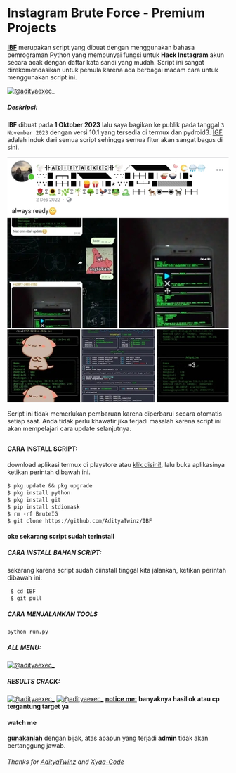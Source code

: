 # Instagram Brute Force - Premium Projects
**[IBF](https://www.facebook.com/AD1TY4)** merupakan script yang dibuat dengan menggunakan bahasa pemrograman Python yang mempunyai fungsi untuk **Hack Instagram** akun secara acak dengan daftar kata sandi yang mudah. Script ini sangat direkomendasikan untuk pemula karena ada berbagai macam cara untuk menggunakan script ini.


[![@adityaexec_](https://github.com/AdityaTwinz/Brute-IG/blob/main/assets/bruteIG.gif)](https://wa.me/+6283861183874?text=*Assalamualaikum%20Bang*)

##### Deskripsi:
**IBF** dibuat pada **1 Oktober 2023** lalu saya bagikan ke publik pada tanggal ```3 November 2023``` dengan versi 10.1 yang tersedia di termux dan pydroid3. [IGF](https://github.com/AdityaTwinz/SCF) adalah induk dari semua script sehingga semua fitur akan sangat bagus di sini.

[![@adityaexec_](https://github.com/AdityaTwinz/IBF/blob/main/assets/IMG_20231209_130240.jpg)](https://wa.me/+6283861183874?text=*Assalamualaikum%20Bang*)

Script ini tidak memerlukan pembaruan karena diperbarui secara otomatis setiap saat. Anda tidak perlu khawatir jika terjadi masalah karena script ini akan mempelajari cara update selanjutnya.

##

#### CARA INSTALL SCRIPT:
 download aplikasi termux di playstore atau [klik disini!](https://f-droid.org/repo/com.termux_118.apk), lalu buka aplikasinya ketikan perintah dibawah ini.
 ```
 $ pkg update && pkg upgrade
 $ pkg install python
 $ pkg install git
 $ pip install stdiomask
 $ rm -rf BruteIG
 $ git clone https://github.com/AdityaTwinz/IBF
 ```
#### oke sekarang script sudah terinstall
##### CARA INSTALL BAHAN SCRIPT:
 sekarang karena script sudah diinstall tinggal kita jalankan, ketikan perintah dibawah ini:
 ```
  $ cd IBF
  $ git pull
 ```

##### CARA MENJALANKAN TOOLS
```
python run.py
```

##### ALL MENU:
[![@adityaexec_](-)](https://wa.me/+6283861183874?text=*Assalamualaikum%20Bang*)

##### RESULTS CRACK:
[![@adityaexec_](-)](https://wa.me/+6283861183874?text=*Assalamualaikum%20Bang)
[![@adityaexec_](-)](https://wa.me/+6283861183874?text=*Assalamualaikum%20Bang)
**[notice me:](https://wa.me/+6283861183874?text=*Assalamualaikum%20Bang)** **banyaknya hasil ok atau cp tergantung target ya**


#### watch me
**[gunakanlah](https://wa.me/+6283861183874?text=*Assalamualaikum%20Bang)** dengan bijak, atas apapun yang terjadi **admin** tidak akan bertanggung jawab.

###### Thanks for [AdityaTwinz](https://github.com/AdityaTwinz) and [Xyaa-Code](https://github.com/Xyaa-Code)

